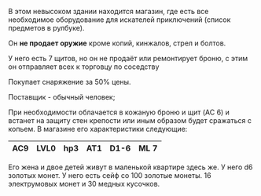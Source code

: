 В этом невысоком здании находится магазин, где есть все необходимое оборудование для искателей приключений (список предметов в рулбуке).

Он **не продает оружие** кроме копий, кинжалов, стрел и болтов.

У него есть 7 щитов, но он не продаёт или ремонтирует броню, с этим он отправляет всех к торговцу по соседству

Покупает снаряжение за 50% цены.

Поставщик - обычный человек; 

При необходимости облачается в кожаную броню и щит (AC 6) и встанет на защиту стен крепости или иным образом будет сражаться с копьем. 
В магазине его характеристики следующие: 

AC9|LVL0|hp3|AT1|D1-6|ML 7
---|----|---|---|----|-----
Его жена и двое детей живут в маленькой квартире здесь же. У него d6 золотых монет. У него есть сейф со 100 золотые монеты. 16 электрумовых монет и 30 медных кусочков.